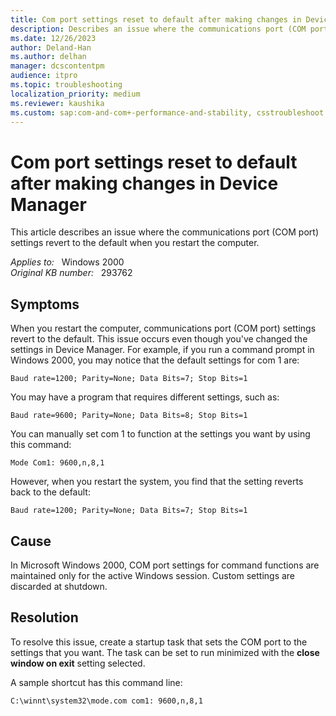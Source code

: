 ```yaml
---
title: Com port settings reset to default after making changes in Device Manager
description: Describes an issue where the communications port (COM port) settings revert to the default when you restart the computer.
ms.date: 12/26/2023
author: Deland-Han
ms.author: delhan
manager: dcscontentpm
audience: itpro
ms.topic: troubleshooting
localization_priority: medium
ms.reviewer: kaushika
ms.custom: sap:com-and-com+-performance-and-stability, csstroubleshoot
---
```

# Com port settings reset to default after making changes in Device Manager

This article describes an issue where the communications port (COM port) settings revert to the default when you restart the computer.

_Applies to:_ &nbsp; Windows 2000  
_Original KB number:_ &nbsp; 293762

## Symptoms

When you restart the computer, communications port (COM port) settings revert to the default. This issue occurs even though you've changed the settings in Device Manager. For example, if you run a command prompt in Windows 2000, you may notice that the default settings for com 1 are:

`Baud rate=1200; Parity=None; Data Bits=7; Stop Bits=1`

You may have a program that requires different settings, such as:

`Baud rate=9600; Parity=None; Data Bits=8; Stop Bits=1`

You can manually set com 1 to function at the settings you want by using this command:

`Mode Com1: 9600,n,8,1`  

However, when you restart the system, you find that the setting reverts back to the default:

`Baud rate=1200; Parity=None; Data Bits=7; Stop Bits=1`

## Cause

In Microsoft Windows 2000, COM port settings for command functions are maintained only for the active Windows session. Custom settings are discarded at shutdown.

## Resolution

To resolve this issue, create a startup task that sets the COM port to the settings that you want. The task can be set to run minimized with the **close window on exit** setting selected.

A sample shortcut has this command line:

`C:\winnt\system32\mode.com com1: 9600,n,8,1`
